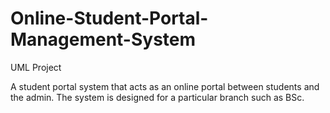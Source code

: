 # Online-Student-Portal-Management-System
UML Project

A student portal system that acts as an online portal between students and the
admin. The system is designed for a particular branch such as BSc.
